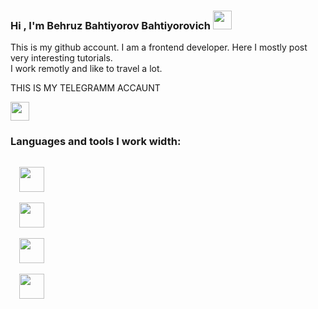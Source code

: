 ### Hi , I'm Behruz Bahtiyorov Bahtiyorovich <img src="https://media.giphy.com/media/hvRJCLFzcasrR4ia7z/giphy.gif" width="30px" height="30px"/>

This is my github account. I am a frontend developer. Here I mostly post very interesting tutorials. <br/>
I work remotly and like to travel a lot.

<div>
  <div class="telgram-link">
    <p>THIS IS MY TELEGRAMM ACCAUNT</p>
      <a href="https://t.me/MusLim_4727">
      <img src="https://papik.pro/uploads/posts/2022-01/1643603259_12-papik-pro-p-logotip-telegram-12.png" width="30px"/>
      </a>
  </div>
</div>

### Languages and tools I work width:

<code>
  <img src="https://skillup.mk/assets/img/javascript-logo.png" width="40px"/>
</code>
<code>
  <img src="https://flyclipart.com/thumb2/reactjs-developer-221732.png" width="40px"/>
</code>
<code>
  <img src="https://skillup.mk/assets/img/javascript-logo.png" width="40px"/>
</code>
<code>
  <img src="https://skillup.mk/assets/img/javascript-logo.png" width="40px"/>
</code>



